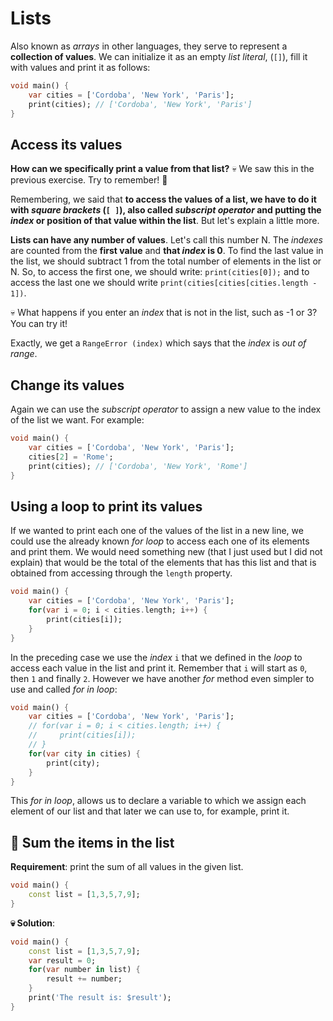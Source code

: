 # Lists

Also known as _arrays_ in other languages, they serve to represent a __collection of values__. We can initialize it as an empty _list literal_, (`[]`), fill it with values and print it as follows:

```dart
void main() {
    var cities = ['Cordoba', 'New York', 'Paris'];
    print(cities); // ['Cordoba', 'New York', 'Paris']
}
```

## Access its values

__How can we specifically print a value from that list?__ 💀 We saw this in the previous exercise. Try to remember! 🤣

Remembering, we said that __to access the values of a list, we have to do it with _square brackets_ (`[ ]`), also called _subscript operator_ and putting the _index_ or position of that value within the list__. But let's explain a little more.

__Lists can have any number of values__. Let's call this number N. The _indexes_ are counted from the __first value__ and __that _index_ is 0__. To find the last value in the list, we should subtract 1 from the total number of elements in the list or N. So, to access the first one, we should write: `print(cities[0]);` and to access the last one we should write `print(cities[cities[cities.length - 1])`.

💀 What happens if you enter an _index_ that is not in the list, such as -1 or 3? You can try it!

Exactly, we get a `RangeError (index)` which says that the _index_ is _out of range_.

## Change its values

Again we can use the _subscript operator_ to assign a new value to the index of the list we want. For example:

```dart
void main() {
    var cities = ['Cordoba', 'New York', 'Paris'];
    cities[2] = 'Rome';
    print(cities); // ['Cordoba', 'New York', 'Rome']
}
```

## Using a loop to print its values

If we wanted to print each one of the values of the list in a new line, we could use the already known _for loop_ to access each one of its elements and print them. We would need something new (that I just used but I did not explain) that would be the total of the elements that has this list and that is obtained from accessing through the `length` property.

```dart
void main() {
    var cities = ['Cordoba', 'New York', 'Paris'];
    for(var i = 0; i < cities.length; i++) {
        print(cities[i]);
    }
}
```

In the preceding case we use the _index_ `i` that we defined in the _loop_ to access each value in the list and print it. Remember that `i` will start as `0`, then `1` and finally `2`. However we have another _for_ method even simpler to use and called _for in loop_:

```dart
void main() {
    var cities = ['Cordoba', 'New York', 'Paris'];
    // for(var i = 0; i < cities.length; i++) {
    //     print(cities[i]);
    // }
    for(var city in cities) {
        print(city);
    }
}
```

This _for in loop_, allows us to declare a variable to which we assign each element of our list and that later we can use to, for example, print it.

## 💪 Sum the items in the list

__Requirement__: print the sum of all values in the given list.

```dart
void main() {
    const list = [1,3,5,7,9];
}
```

__💀 Solution__:

```dart
void main() {
    const list = [1,3,5,7,9];
    var result = 0;
    for(var number in list) {
        result += number;
    }
    print('The result is: $result');
}
```
